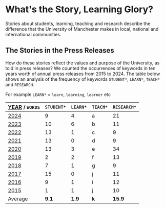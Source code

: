 # What's the Story, Learning Glory?

Stories about students, learning, teaching and research describe the difference that the University of Manchester makes in local, national and international communities. 

<!--
## Teaching Glory?

not really

-->

## The Stories in the Press Releases

How do these stories reflect the values and purpose of the University, as told in press releases? We counted the occurrences of keywords in ten years worth of annual press releases from 2015 to 2024. The table below shows an analysis of the frequency of keywords `STUDENT*`, `LEARN*`, `TEACH*` and `RESEARCH`. 

For example `LEARN*` = `learn`, `learning`, `learner` etc



| [YEAR](https://github.com/dullhunk/cdyf/issues/995) / `WORDS` | `STUDENT*` | `LEARN*` | `TEACH*`  |  `RESEARCH*` |   
|---------------------------------------------------------------|------------|----------|-----------|--------------|
| [2024](https://github.com/dullhunk/cdyf/issues/983)           | 9          | 4        | a         | 21           | 
| [2023](https://github.com/dullhunk/cdyf/issues/984)           | 10         | 6        | b         | 11           |  
| [2022](https://github.com/dullhunk/cdyf/issues/985)           | 13         | 1        | c         | 9            |   
| [2021](https://github.com/dullhunk/cdyf/issues/986)           | 13         | 0        | d         | 9            |   
| [2020](https://github.com/dullhunk/cdyf/issues/987)           | 13         | 3        | e         | 34           |   
| [2019](https://github.com/dullhunk/cdyf/issues/988)           | 2          | 2        | f         | 13           |   
| [2018](https://github.com/dullhunk/cdyf/issues/989)           | 7          | 1        | g         | 9            |   
| [2017](https://github.com/dullhunk/cdyf/issues/991)           | 15         | 0        | j         | 11           |   
| [2016](https://github.com/dullhunk/cdyf/issues/993)           | 9          | 1        | i         | 12           |   
| [2015](https://github.com/dullhunk/cdyf/issues/994)           | 1          | 1        | j         | 10           |   
| Average                                                       | **9.1**    | **1.9**  | **k**     | **15.9**     |   

<!--
## So What's the Story?

So, what's the story?

* With over 40,000 `students` studying at the University of Manchester, its not suprising to see the word `student` appear frequently
* As a `research` intensive Russell Group University, its not surprising to see the word research appear so frequently
* However, mentions of teaching and learning are much less frequent, about eight times less frequent than research (over a ten year period) and five times less frequent than student. This is disappointing for anyone involved in teaching and learning
* Speculate as to why this might be: no teaching? no learning? there is but its overlooked? teachers don't tell their stories, learners don't tell theirs?

-->

<!--The raw data 

Move the table here

-->

<!--
### Jekyll Themes

Your Pages site will use the layout and styles from the Jekyll theme you have selected in your [repository settings](https://github.com/dullhunk/teaching-and-learning/settings/pages). The name of this theme is saved in the Jekyll `_config.yml` configuration file.

### Support or Contact

Having trouble with Pages? Check out our [documentation](https://docs.github.com/categories/github-pages-basics/) or [contact support](https://support.github.com/contact) and we’ll help you sort it out.-->
